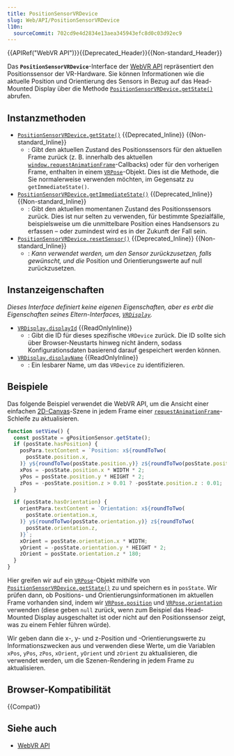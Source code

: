 ```yaml
---
title: PositionSensorVRDevice
slug: Web/API/PositionSensorVRDevice
l10n:
  sourceCommit: 702cd9e4d2834e13aea345943efc8d0c03d92ec9
---
```


{{APIRef("WebVR API")}}{{Deprecated_Header}}{{Non-standard_Header}}

Das **`PositionSensorVRDevice`**-Interface der [WebVR API](/de/docs/Web/API/WebVR_API) repräsentiert den Positionssensor der VR-Hardware. Sie können Informationen wie die aktuelle Position und Orientierung des Sensors in Bezug auf das Head-Mounted Display über die Methode [`PositionSensorVRDevice.getState()`](/de/docs/Web/API/PositionSensorVRDevice/getState) abrufen.

## Instanzmethoden

- [`PositionSensorVRDevice.getState()`](/de/docs/Web/API/PositionSensorVRDevice/getState) {{Deprecated_Inline}} {{Non-standard_Inline}}
  - : Gibt den aktuellen Zustand des Positionssensors für den aktuellen Frame zurück (z. B. innerhalb des aktuellen [`window.requestAnimationFrame`](/de/docs/Web/API/Window/requestAnimationFrame)-Callbacks) oder für den vorherigen Frame, enthalten in einem [`VRPose`](/de/docs/Web/API/VRPose)-Objekt. Dies ist die Methode, die Sie normalerweise verwenden möchten, im Gegensatz zu `getImmediateState()`.
- [`PositionSensorVRDevice.getImmediateState()`](/de/docs/Web/API/PositionSensorVRDevice/getImmediateState) {{Deprecated_Inline}} {{Non-standard_Inline}}
  - : Gibt den aktuellen momentanen Zustand des Positionssensors zurück. Dies ist nur selten zu verwenden, für bestimmte Spezialfälle, beispielsweise um die unmittelbare Position eines Handsensors zu erfassen – oder zumindest wird es in der Zukunft der Fall sein.
- [`PositionSensorVRDevice.resetSensor()`](/de/docs/Web/API/PositionSensorVRDevice/resetSensor) {{Deprecated_Inline}} {{Non-standard_Inline}}
  - : _Kann verwendet werden, um den Sensor zurückzusetzen, falls gewünscht, und die_ Position und Orientierungswerte auf null zurückzusetzen.

## Instanzeigenschaften

_Dieses Interface definiert keine eigenen Eigenschaften, aber es erbt die Eigenschaften seines Eltern-Interfaces, [`VRDisplay`](/de/docs/Web/API/VRDisplay)._

- [`VRDisplay.displayId`](/de/docs/Web/API/VRDisplay/displayId) {{ReadOnlyInline}}
  - : Gibt die ID für dieses spezifische `VRDevice` zurück. Die ID sollte sich über Browser-Neustarts hinweg nicht ändern, sodass Konfigurationsdaten basierend darauf gespeichert werden können.
- [`VRDisplay.displayName`](/de/docs/Web/API/VRDisplay/displayName) {{ReadOnlyInline}}
  - : Ein lesbarer Name, um das `VRDevice` zu identifizieren.

## Beispiele

Das folgende Beispiel verwendet die WebVR API, um die Ansicht einer einfachen [2D-Canvas](/de/docs/Web/API/CanvasRenderingContext2D)-Szene in jedem Frame einer [`requestAnimationFrame`](/de/docs/Web/API/Window/requestAnimationFrame)-Schleife zu aktualisieren.

```js
function setView() {
  const posState = gPositionSensor.getState();
  if (posState.hasPosition) {
    posPara.textContent = `Position: x${roundToTwo(
      posState.position.x,
    )} y${roundToTwo(posState.position.y)} z${roundToTwo(posState.position.z)}`;
    xPos = -posState.position.x * WIDTH * 2;
    yPos = posState.position.y * HEIGHT * 2;
    zPos = -posState.position.z > 0.01 ? -posState.position.z : 0.01;
  }

  if (posState.hasOrientation) {
    orientPara.textContent = `Orientation: x${roundToTwo(
      posState.orientation.x,
    )} y${roundToTwo(posState.orientation.y)} z${roundToTwo(
      posState.orientation.z,
    )}`;
    xOrient = posState.orientation.x * WIDTH;
    yOrient = -posState.orientation.y * HEIGHT * 2;
    zOrient = posState.orientation.z * 180;
  }
}
```

Hier greifen wir auf ein [`VRPose`](/de/docs/Web/API/VRPose)-Objekt mithilfe von [`PositionSensorVRDevice.getState()`](/de/docs/Web/API/PositionSensorVRDevice/getState) zu und speichern es in `posState`. Wir prüfen dann, ob Positions- und Orientierungsinformationen im aktuellen Frame vorhanden sind, indem wir [`VRPose.position`](/de/docs/Web/API/VRPose/position) und [`VRPose.orientation`](/de/docs/Web/API/VRPose/orientation) verwenden (diese geben `null` zurück, wenn zum Beispiel das Head-Mounted Display ausgeschaltet ist oder nicht auf den Positionssensor zeigt, was zu einem Fehler führen würde).

Wir geben dann die x-, y- und z-Position und -Orientierungswerte zu Informationszwecken aus und verwenden diese Werte, um die Variablen `xPos`, `yPos`, `zPos`, `xOrient`, `yOrient` und `zOrient` zu aktualisieren, die verwendet werden, um die Szenen-Rendering in jedem Frame zu aktualisieren.

## Browser-Kompatibilität

{{Compat}}

## Siehe auch

- [WebVR API](/de/docs/Web/API/WebVR_API)
